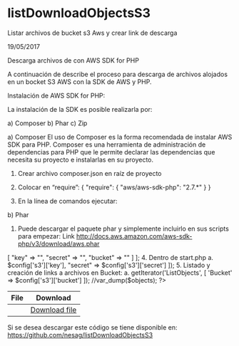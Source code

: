 # listDownloadObjectsS3
Listar archivos de bucket s3 Aws y crear link de descarga


19/05/2017

Descarga archivos de con AWS SDK for PHP 

A continuación de describe el proceso para descarga de archivos alojados en un bocket S3 AWS con la SDK de AWS y PHP. 
 
Instalación de AWS SDK for PHP:

La instalación de la SDK es posible realizarla por:<br>

a)	Composer
b)	Phar
c)	Zip

a)	Composer
El uso de Composer es la forma recomendada de instalar AWS SDK para PHP. Composer es una herramienta de administración de dependencias para PHP que le permite declarar las dependencias que necesita su proyecto e instalarlas en su proyecto.
1.	Crear archivo composer.json en raíz de proyecto
2.	Colocar en “require”:
{
  "require": {
    "aws/aws-sdk-php": "2.7.*"
  }
}








3.	En la línea de comandos ejecutar:
 
b)	Phar
1.	Puede descargar el paquete phar y simplemente incluirlo en sus scripts para empezar: Link http://docs.aws.amazon.com/aws-sdk-php/v3/download/aws.phar
<?php
require 'path/to/aws.phar';

c)	Vía Zip

1.	Descargar el archivo zip, descomprimirlo en su proyecto a una ubicación de su elección e incluir el cargador automático:
http://docs.aws.amazon.com/aws-sdk-php/v3/download/aws.zip

2.	Incluirlo en el proyecto:
<?php
require '/path/to/aws-autoloader.php';

Configuración y puesta en marcha AWS SDK for PHP:

Una vez descargado el SDK se procede a crear los archivos de configuración para facilitar la utilización del mismo. En este ejemplo se descargó el SDK mediante composer:

1.	Creamos una carpeta app (o donde guste)
2.	Se crean los archivos:
a.	config.php
b.	start.php
3.	Dentro del config.php:
a.	<?php

return [
    "s3" => [
        "key" => "<Access Key AWS>",
        "secret" => "<Secret Key>",
        "bucket" => "<Name Bucket>"
    ]
];
4.	Dentro de start.php
a.	<?php

use Aws\S3\S3Client;

require 'vendor/autoload.php';

$config = require ('config.php');


//S3

$s3 = \Aws\S3\S3Client::factory([
   "key"        => $config['s3']['key'],
    "secret"    => $config['s3']['secret']
]);
5.	Listado y creación de links a archivos en Bucket:
a.	<?php

#Se agrega el archivo start que nos permite iniciar los objetos en AWS SDK 
require 'app/start.php';

#Se instancia los objetos del bucket
$objects = $s3->getIterator('ListObjects', [
        'Bucket' => $config['s3']['bucket']
    ]);
//var_dump($objects);
?>
<!DOCTYPE html>
<html lang="es">
    <head>
        <meta charset="utf-8">
        <title>Listando</title>
    </head>
    <body>
        <table>
            <thead>
                <tr>
                    <th>File</th>
                    <th>Download</th>
                </tr>
            </thead>
            <tbody>
            <!--Se ITERA sobre los objetos listados y se obtiene el nombre y la URL del objeto con disponibilidad de 1 minuto para descargar una vez solicitado esta misma -->
            <?php foreach ($objects as $object):?>
                <tr>
                    <td><?php echo $object['Key'] ?></td>
                    <td>
                        <a href="<?php echo $s3->getObjectUrl($config['s3']['bucket'], $object['Key'], '+1 minutes'); ?>" download="<?php echo $object['Key'] ?>" target="_blank">Download file</a>
                    </td>
                </tr>
            <?php endforeach; ?>
            </tbody>
        </table>
    </body>
</html>

Si se desea descargar este código se tiene disponible en:  https://github.com/nesag/listDownloadObjectsS3



